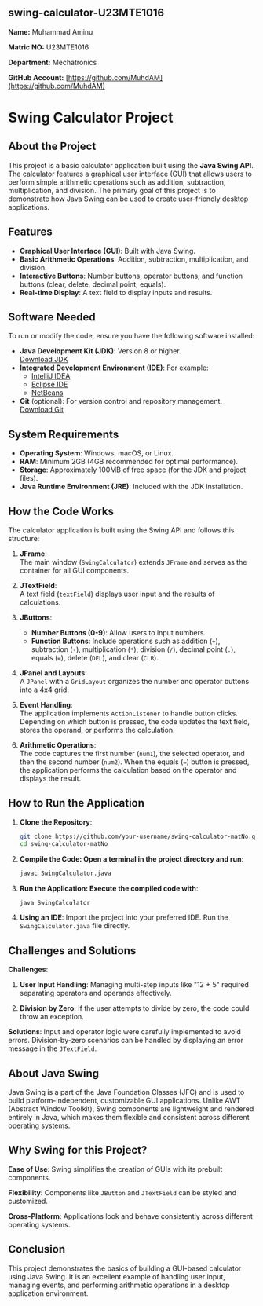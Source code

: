 ## swing-calculator-U23MTE1016

**Name:** Muhammad Aminu

**Matric NO:** U23MTE1016

**Department:** Mechatronics  

**GitHub Account:** [https://github.com/MuhdAM](https://github.com/MuhdAM)




# Swing Calculator Project

## About the Project
This project is a basic calculator application built using the **Java Swing API**. The calculator features a graphical user interface (GUI) that allows users to perform simple arithmetic operations such as addition, subtraction, multiplication, and division. The primary goal of this project is to demonstrate how Java Swing can be used to create user-friendly desktop applications.

## Features
- **Graphical User Interface (GUI)**: Built with Java Swing.
- **Basic Arithmetic Operations**: Addition, subtraction, multiplication, and division.
- **Interactive Buttons**: Number buttons, operator buttons, and function buttons (clear, delete, decimal point, equals).
- **Real-time Display**: A text field to display inputs and results.

## Software Needed
To run or modify the code, ensure you have the following software installed:
- **Java Development Kit (JDK)**: Version 8 or higher.  
  [Download JDK](https://www.oracle.com/java/technologies/javase-jdk11-downloads.html)
- **Integrated Development Environment (IDE)**: For example:
  - [IntelliJ IDEA](https://www.jetbrains.com/idea/)
  - [Eclipse IDE](https://www.eclipse.org/ide/)
  - [NetBeans](https://netbeans.apache.org/)
- **Git** (optional): For version control and repository management.  
  [Download Git](https://git-scm.com/)

## System Requirements
- **Operating System**: Windows, macOS, or Linux.
- **RAM**: Minimum 2GB (4GB recommended for optimal performance).
- **Storage**: Approximately 100MB of free space (for the JDK and project files).
- **Java Runtime Environment (JRE)**: Included with the JDK installation.

## How the Code Works
The calculator application is built using the Swing API and follows this structure:

1. **JFrame**:  
   The main window (`SwingCalculator`) extends `JFrame` and serves as the container for all GUI components.

2. **JTextField**:  
   A text field (`textField`) displays user input and the results of calculations.

3. **JButtons**:  
   - **Number Buttons (0-9)**: Allow users to input numbers.
   - **Function Buttons**: Include operations such as addition (`+`), subtraction (`-`), multiplication (`*`), division (`/`), decimal point (`.`), equals (`=`), delete (`DEL`), and clear (`CLR`).

4. **JPanel and Layouts**:  
   A `JPanel` with a `GridLayout` organizes the number and operator buttons into a 4x4 grid.

5. **Event Handling**:  
   The application implements `ActionListener` to handle button clicks. Depending on which button is pressed, the code updates the text field, stores the operand, or performs the calculation.

6. **Arithmetic Operations**:  
   The code captures the first number (`num1`), the selected operator, and then the second number (`num2`). When the equals (`=`) button is pressed, the application performs the calculation based on the operator and displays the result.

## How to Run the Application
1. **Clone the Repository**:
   ```bash
   git clone https://github.com/your-username/swing-calculator-matNo.git
   cd swing-calculator-matNo
2. **Compile the Code: Open a terminal in the project directory and run**:
    ```bash
    javac SwingCalculator.java
3. **Run the Application: Execute the compiled code with**:
      ```bash
      java SwingCalculator
4. **Using an IDE**:
    Import the project into your preferred IDE.
    Run the `SwingCalculator.java` file directly.

## Challenges and Solutions
 **Challenges**:
 
1. **User Input Handling**:
  Managing multi-step inputs like "12 + 5" required separating operators and operands effectively.

2. **Division by Zero**:
  If the user attempts to divide by zero, the code could throw an exception.

**Solutions**:
  Input and operator logic were carefully implemented to avoid errors.
  Division-by-zero scenarios can be handled by displaying an error message in the `JTextField`.

## About Java Swing
Java Swing is a part of the Java Foundation Classes (JFC) and is used to build platform-independent, customizable GUI applications. Unlike AWT (Abstract Window Toolkit), Swing components are lightweight and rendered entirely in Java, which makes them flexible and consistent across different operating systems.

## Why Swing for this Project?
**Ease of Use**: Swing simplifies the creation of GUIs with its prebuilt components.

**Flexibility**: Components like `JButton` and `JTextField` can be styled and customized.

**Cross-Platform**: Applications look and behave consistently across different operating systems.

## Conclusion
This project demonstrates the basics of building a GUI-based calculator using Java Swing. It is an excellent example of handling user input, managing events, and performing arithmetic operations in a desktop application environment.
